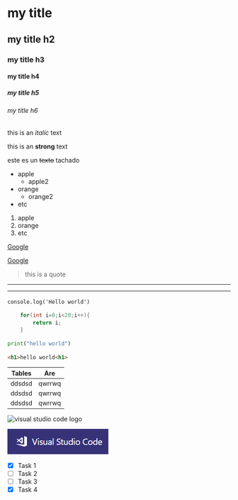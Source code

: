 <!-- HEADINGS -->
# my title
## my title h2
### my title h3
#### my title h4
##### my title h5
###### my title h6

this is an *italic* text

this is an **strong** text

este es un ~~texto~~ tachado

<!-- UL -->
* apple
    * apple2
* orange
    * orange2
* etc

1. apple
2. orange
3. etc

[Google](https://google.com)

[Google](https://google.com "custom title")

> this is a quote

---
___

`console.log('Hello world')`

```c#
    for(int i=0;i<20;i++){
        return i;
    }
```

```python
print("hello world")
```

```html
<h1>hello world<h1>
```

|Tables      | Are         |
|----------- |-----------  |
|ddsdsd      | qwrrwq      |
|ddsdsd      | qwrrwq      |
|ddsdsd      | qwrrwq      |

![visual studio code logo](https://alancrevon.net/wp-content/uploads/2017/06/vs-code-logo-440x264.png)

![visual studio code logo](vscode.png "vscode logo")


<!-- GITHUB MARKDOWN -->
* [x] Task 1
* [ ] Task 2
* [ ] Task 3
* [x] Task 4
